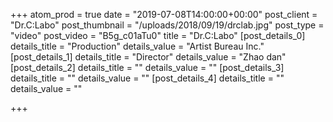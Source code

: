 +++
atom_prod = true
date = "2019-07-08T14:00:00+00:00"
post_client = "Dr.C:Labo"
post_thumbnail = "/uploads/2018/09/19/drclab.jpg"
post_type = "video"
post_video = "B5g_c01aTu0"
title = "Dr.C:Labo"
[post_details_0]
details_title = "Production"
details_value = "Artist Bureau Inc."
[post_details_1]
details_title = "Director"
details_value = "Zhao dan"
[post_details_2]
details_title = ""
details_value = ""
[post_details_3]
details_title = ""
details_value = ""
[post_details_4]
details_title = ""
details_value = ""

+++
